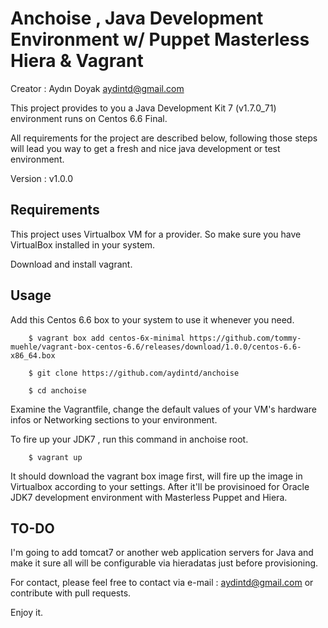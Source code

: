 # Anchoise , Java Development Environment w/ Puppet Masterless Hiera & Vagrant

Creator : Aydın Doyak <aydintd@gmail.com>

This project provides to you a Java Development Kit 7 (v1.7.0_71) environment runs on Centos 6.6 Final.

All requirements for the project are described below, following those steps will lead you way to get a fresh and nice java development or test environment.

Version : v1.0.0

## Requirements

This project uses Virtualbox VM for a provider. So make sure you have VirtualBox installed in your system.

Download and install vagrant.

## Usage

Add this Centos 6.6 box to your system to use it whenever you need.

        $ vagrant box add centos-6x-minimal https://github.com/tommy-muehle/vagrant-box-centos-6.6/releases/download/1.0.0/centos-6.6-x86_64.box

        $ git clone https://github.com/aydintd/anchoise

        $ cd anchoise 

Examine the Vagrantfile, change the default values of your VM's hardware infos or Networking sections to your environment.

To fire up your JDK7 , run this command in anchoise root.

        $ vagrant up

It should download the vagrant box image first, will fire up the image in Virtualbox according to your settings. 
After it'll be provisinoed for Oracle JDK7 development environment with Masterless Puppet and Hiera.

## TO-DO

I'm going to add tomcat7 or another web application servers for Java and make it sure all will be configurable via hieradatas just
before provisioning.

For contact, please feel free to contact via e-mail : <aydintd@gmail.com> or contribute with pull requests.

Enjoy it.
